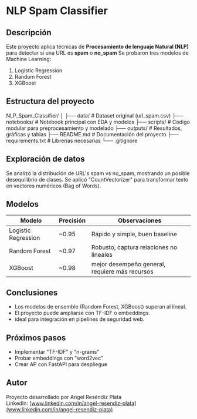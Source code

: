 # NLP Spam Classifier

## Descripción
Este proyecto aplica técnicas de **Procesamiento de lenguaje Natural (NLP)** para detectar si una URL es **spam** o **no_spam**
Se probaron tres modelos de Machine Learning:

1. Logistic Regression
2. Random Forest
3. XGBoost

## Estructura del proyecto

NLP_Spam_Classifier/
│
├── data/ # Dataset original (url_spam.csv)
├── notebooks/ # Notebook principal con EDA y modelos
├── scripts/ # Código modular para preprocesamiento y modelado
├── outputs/ # Resultados, gráficas y tablas
├── README.md # Documentación del proyecto
├── requirements.txt # Librerías necesarias
└── .gitignore

## Exploración de datos

Se analizó la distribución de URL's spam vs no_spam, mostrando un posible desequilibrio de clases.
Se aplicó "CountVectorizer" para transformar texto en vectores numéricos (Bag of Words).

## Modelos

| Modelo              | Precisión | Observaciones                                  |
|---------------------|-----------|------------------------------------------------|
| Logistic Regression | ~0.95     | Rápido y simple, buen baseline                 |
| Random Forest       | ~0.97     | Robusto, captura relaciones no lineales        |
| XGBoost             | ~0.98     | mejor desempeño general, requiere más recursos |

## Conclusiones
- Los modelos de ensemble (Random Forest, XGBoost) superan al lineal.
- El proyecto puede ampliarse con TF-IDF o embeddings.
- ideal para integración en pipelines de seguridad web.

## Próximos pasos
- Implementar "TF-IDF" y "n-grams"
- Probar embeddings con "word2vec"
- Crear AP con FastAPI para despliegue

## Autor
Proyecto desarrollado por Angel Reséndiz Plata<br>
    LinkedIn: [www.linkedin.com/in/angel-resendiz-plata](www.linkedin.com/in/angel-resendiz-plata)